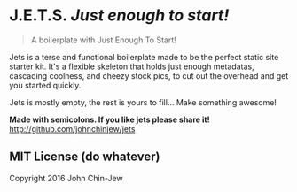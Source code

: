 # J.E.T.S. *Just enough to start!*
> A boilerplate with Just Enough To Start!

Jets is a terse and functional boilerplate made to be the perfect static site starter kit. It's a flexible skeleton that holds just enough metadatas, cascading coolness, and cheezy stock pics, to cut out the overhead and get you started quickly.

Jets is mostly empty, the rest is yours to fill... Make something awesome!

**Made with semicolons. If you like jets please share it!** http://github.com/johnchinjew/jets

## MIT License (do whatever)
Copyright 2016 John Chin-Jew
